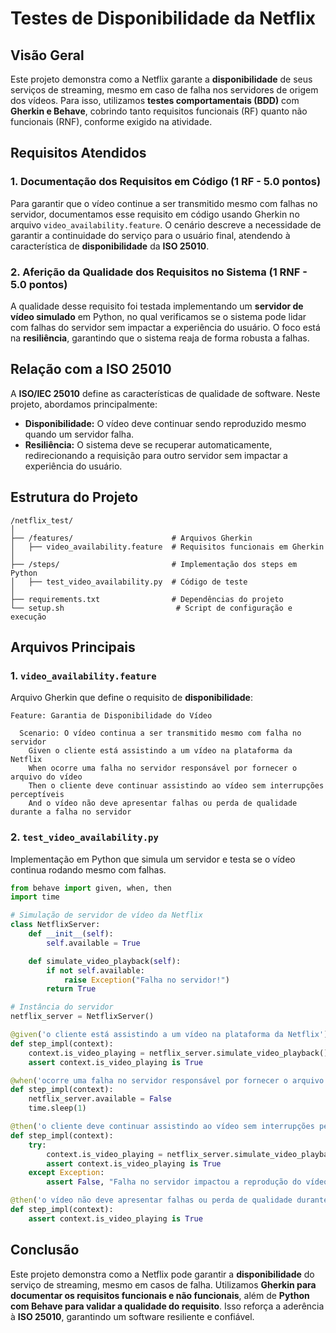 # Testes de Disponibilidade da Netflix

## Visão Geral
Este projeto demonstra como a Netflix garante a **disponibilidade** de seus serviços de streaming, mesmo em caso de falha nos servidores de origem dos vídeos. Para isso, utilizamos **testes comportamentais (BDD)** com **Gherkin e Behave**, cobrindo tanto requisitos funcionais (RF) quanto não funcionais (RNF), conforme exigido na atividade.

## Requisitos Atendidos

### 1. Documentação dos Requisitos em Código (1 RF - 5.0 pontos)
Para garantir que o vídeo continue a ser transmitido mesmo com falhas no servidor, documentamos esse requisito em código usando Gherkin no arquivo `video_availability.feature`. O cenário descreve a necessidade de garantir a continuidade do serviço para o usuário final, atendendo à característica de **disponibilidade** da **ISO 25010**.

### 2. Aferição da Qualidade dos Requisitos no Sistema (1 RNF - 5.0 pontos)
A qualidade desse requisito foi testada implementando um **servidor de vídeo simulado** em Python, no qual verificamos se o sistema pode lidar com falhas do servidor sem impactar a experiência do usuário. O foco está na **resiliência**, garantindo que o sistema reaja de forma robusta a falhas.

## Relação com a ISO 25010
A **ISO/IEC 25010** define as características de qualidade de software. Neste projeto, abordamos principalmente:
- **Disponibilidade:** O vídeo deve continuar sendo reproduzido mesmo quando um servidor falha.
- **Resiliência:** O sistema deve se recuperar automaticamente, redirecionando a requisição para outro servidor sem impactar a experiência do usuário.

## Estrutura do Projeto
```
/netflix_test/
│
├── /features/                      # Arquivos Gherkin
│   ├── video_availability.feature  # Requisitos funcionais em Gherkin
│
├── /steps/                         # Implementação dos steps em Python
│   ├── test_video_availability.py  # Código de teste
│
├── requirements.txt                # Dependências do projeto
└── setup.sh                         # Script de configuração e execução
```

## Arquivos Principais

### 1. `video_availability.feature`
Arquivo Gherkin que define o requisito de **disponibilidade**:
```gherkin
Feature: Garantia de Disponibilidade do Vídeo

  Scenario: O vídeo continua a ser transmitido mesmo com falha no servidor
    Given o cliente está assistindo a um vídeo na plataforma da Netflix
    When ocorre uma falha no servidor responsável por fornecer o arquivo do vídeo
    Then o cliente deve continuar assistindo ao vídeo sem interrupções perceptíveis
    And o vídeo não deve apresentar falhas ou perda de qualidade durante a falha no servidor
```

### 2. `test_video_availability.py`
Implementação em Python que simula um servidor e testa se o vídeo continua rodando mesmo com falhas.
```python
from behave import given, when, then
import time

# Simulação de servidor de vídeo da Netflix
class NetflixServer:
    def __init__(self):
        self.available = True

    def simulate_video_playback(self):
        if not self.available:
            raise Exception("Falha no servidor!")
        return True

# Instância do servidor
netflix_server = NetflixServer()

@given('o cliente está assistindo a um vídeo na plataforma da Netflix')
def step_impl(context):
    context.is_video_playing = netflix_server.simulate_video_playback()
    assert context.is_video_playing is True

@when('ocorre uma falha no servidor responsável por fornecer o arquivo do vídeo')
def step_impl(context):
    netflix_server.available = False
    time.sleep(1)

@then('o cliente deve continuar assistindo ao vídeo sem interrupções perceptíveis')
def step_impl(context):
    try:
        context.is_video_playing = netflix_server.simulate_video_playback()
        assert context.is_video_playing is True
    except Exception:
        assert False, "Falha no servidor impactou a reprodução do vídeo"

@then('o vídeo não deve apresentar falhas ou perda de qualidade durante a falha no servidor')
def step_impl(context):
    assert context.is_video_playing is True

   ```

## Conclusão
Este projeto demonstra como a Netflix pode garantir a **disponibilidade** do serviço de streaming, mesmo em casos de falha. Utilizamos **Gherkin para documentar os requisitos funcionais e não funcionais**, além de **Python com Behave para validar a qualidade do requisito**. Isso reforça a aderência à **ISO 25010**, garantindo um software resiliente e confiável.



